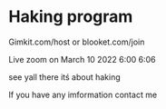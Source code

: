 # Haking program

Gimkit.com/host or blooket.com/join

Live zoom on March 10 2022 6:00 6:06

see yall there itś about haking

If you have any imformation contact me 
